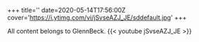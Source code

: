 +++
title=''
date=2020-05-14T17:56:00Z
cover='https://i.ytimg.com/vi/jSvseAZJ_JE/sddefault.jpg'
+++

All content belongs to GlennBeck.
{{< youtube jSvseAZJ_JE >}}
